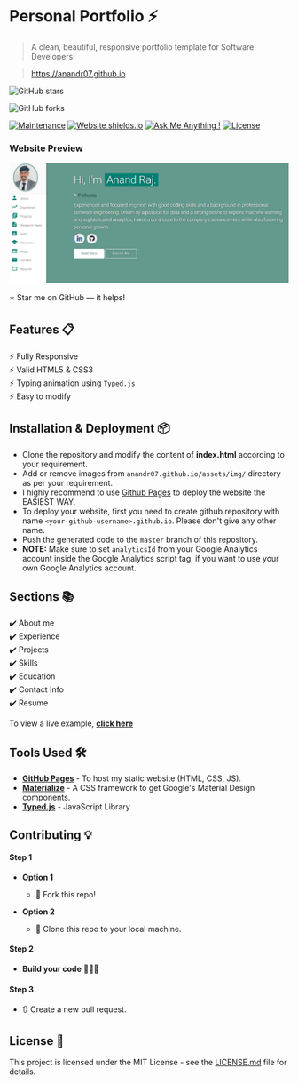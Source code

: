 # Personal Portfolio ⚡️ 
> A clean, beautiful, responsive portfolio template for Software Developers!

> https://anandr07.github.io

![GitHub stars](https://img.shields.io/github/stars/anandr07/anandr07.github.io) 
<!-- [![GitHub stars](https://img.shields.io/github/stars/anandr07/anandr07.github.io?style=social)](https://github.com/anandr07/anandr07.github.io/stargazers) -->
![GitHub forks](https://img.shields.io/github/forks/anandr07/anandr07.github.io)
<!-- [![GitHub forks](https://img.shields.io/github/forks/anandr07/anandr07.github.io?style=social)](https://github.com/anandr07/anandr07.github.io/network/members) -->
[![Maintenance](https://img.shields.io/badge/maintained-yes-green.svg)](https://github.com/anandr07/anandr07.github.io/commits/master)
[![Website shields.io](https://img.shields.io/badge/website-up-yellow)](http://anandr07.github.io/)
[![Ask Me Anything !](https://img.shields.io/badge/ask%20me-linkedin-1abc9c.svg)](https://www.linkedin.com/in/anand-raj-4334a91b3/)
[![License](http://img.shields.io/:license-mit-blue.svg?style=flat-square)](http://badges.mit-license.org)

### Website Preview
<p align="center"> 
  <kbd>
    <a href="https://anandr07.github.io" target="_blank"><img src="examples/preview.PNG">
  </a>
  </kbd>
</p>

:star: Star me on GitHub — it helps!

## Features 📋
⚡️ Fully Responsive\
⚡️ Valid HTML5 & CSS3\
⚡️ Typing animation using `Typed.js`\
⚡️ Easy to modify

## Installation & Deployment 📦
- Clone the repository and modify the content of <b>index.html</b> according to your requirement.
- Add or remove images from `anandr07.github.io/assets/img/` directory as per your requirement.
- I highly recommend to use [Github Pages](https://create-react-app.dev/docs/deployment/#github-pages) to deploy the website the EASIEST WAY.
- To deploy your website, first you need to create github repository with name `<your-github-username>.github.io`. Please don't give any other name.
- Push the generated code to the `master` branch of this repository.
- <b>NOTE:</b> Make sure to set `analyticsId` from your Google Analytics account inside the Google Analytics script tag, if you want to use your own Google Analytics account.

## Sections 📚
✔️ About me\
✔️ Experience\
✔️ Projects \
✔️ Skills \
✔️ Education\
✔️ Contact Info\
✔️ Resume

To view a live example, **[click here](https://anandr07.github.io/)**

## Tools Used 🛠️
* [<b>GitHub Pages</b>](https://create-react-app.dev/docs/deployment/#github-pages) - To host my static website (HTML, CSS, JS).
* [<b>Materialize</b>](https://materializecss.com/) - A CSS framework to get Google's Material Design components.
* [<b>Typed.js</b>](https://mattboldt.com/demos/typed-js/) - JavaScript Library

## Contributing 💡
#### Step 1

- **Option 1**
    - 🍴 Fork this repo!

- **Option 2**
    - 👯 Clone this repo to your local machine.


#### Step 2

- **Build your code** 🔨🔨🔨

#### Step 3

- 🔃 Create a new pull request.

## License 📄
This project is licensed under the MIT License - see the [LICENSE.md](./LICENSE) file for details.
